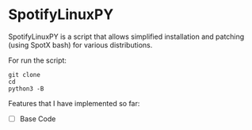 # SpotifyLinuxPY

 SpotifyLinuxPY is a script that allows simplified installation and patching (using SpotX bash) for various distributions.

For run the script:
 ```
 git clone 
 cd 
 python3 -B
 ```

 Features that I have implemented so far:
 - [ ] Base Code